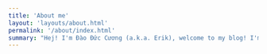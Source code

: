 ```yaml
---
title: 'About me'
layout: 'layouts/about.html'
permalink: '/about/index.html'
summary: "Hej! I'm Đào Đức Cương (a.k.a. Erik), welcome to my blog! I'm a software engineer with four years of experience, looking to transition my career to machine learning. I'm super excited to share with you what I've learned in this blog."
---
```

